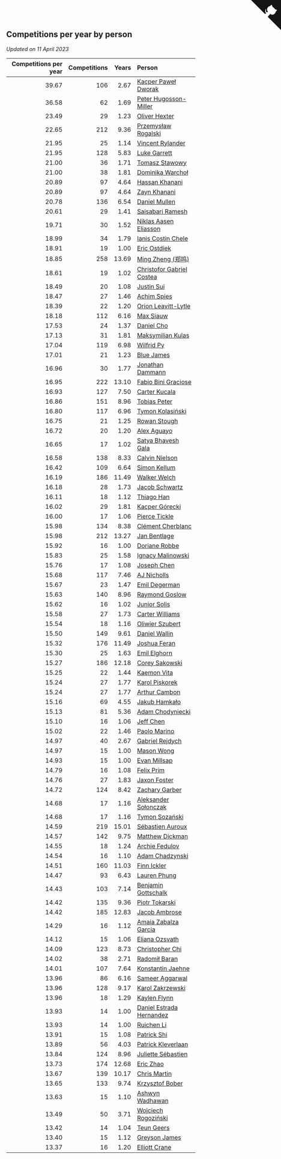 ## Competitions per year by person

*Updated on 11 April 2023*

| Competitions per year | Competitions | Years | Person |
| ---: | ---: | ---: | :--- |
| 39.67 | 106 | 2.67 | [Kacper Paweł Dworak](https://www.worldcubeassociation.org/persons/2020DWOR01) |
| 36.58 | 62 | 1.69 | [Peter Hugosson-Miller](https://www.worldcubeassociation.org/persons/2021HUGO01) |
| 23.49 | 29 | 1.23 | [Oliver Hexter](https://www.worldcubeassociation.org/persons/2022HEXT01) |
| 22.65 | 212 | 9.36 | [Przemysław Rogalski](https://www.worldcubeassociation.org/persons/2013ROGA02) |
| 21.95 | 25 | 1.14 | [Vincent Rylander](https://www.worldcubeassociation.org/persons/2022RYLA01) |
| 21.95 | 128 | 5.83 | [Luke Garrett](https://www.worldcubeassociation.org/persons/2017GARR05) |
| 21.00 | 36 | 1.71 | [Tomasz Stawowy](https://www.worldcubeassociation.org/persons/2021STAW01) |
| 21.00 | 38 | 1.81 | [Dominika Warchoł](https://www.worldcubeassociation.org/persons/2021WARC01) |
| 20.89 | 97 | 4.64 | [Hassan Khanani](https://www.worldcubeassociation.org/persons/2018KHAN26) |
| 20.89 | 97 | 4.64 | [Zayn Khanani](https://www.worldcubeassociation.org/persons/2018KHAN28) |
| 20.78 | 136 | 6.54 | [Daniel Mullen](https://www.worldcubeassociation.org/persons/2016MULL04) |
| 20.61 | 29 | 1.41 | [Saisabari Ramesh](https://www.worldcubeassociation.org/persons/2021RAME01) |
| 19.71 | 30 | 1.52 | [Niklas Aasen Eliasson](https://www.worldcubeassociation.org/persons/2021ELIA01) |
| 18.99 | 34 | 1.79 | [Ianis Costin Chele](https://www.worldcubeassociation.org/persons/2021CHEL01) |
| 18.91 | 19 | 1.00 | [Eric Ostdiek](https://www.worldcubeassociation.org/persons/2022OSTD01) |
| 18.85 | 258 | 13.69 | [Ming Zheng (郑鸣)](https://www.worldcubeassociation.org/persons/2009ZHEN11) |
| 18.61 | 19 | 1.02 | [Christofor Gabriel Costea](https://www.worldcubeassociation.org/persons/2022COST03) |
| 18.49 | 20 | 1.08 | [Justin Sui](https://www.worldcubeassociation.org/persons/2022SUIJ01) |
| 18.47 | 27 | 1.46 | [Achim Spies](https://www.worldcubeassociation.org/persons/2021SPIE01) |
| 18.39 | 22 | 1.20 | [Orion Leavitt-Lytle](https://www.worldcubeassociation.org/persons/2022LEAV01) |
| 18.18 | 112 | 6.16 | [Max Siauw](https://www.worldcubeassociation.org/persons/2017SIAU02) |
| 17.53 | 24 | 1.37 | [Daniel Cho](https://www.worldcubeassociation.org/persons/2021CHOD01) |
| 17.13 | 31 | 1.81 | [Maksymilian Kulas](https://www.worldcubeassociation.org/persons/2021KULA02) |
| 17.04 | 119 | 6.98 | [Wilfrid Py](https://www.worldcubeassociation.org/persons/2016PYWI01) |
| 17.01 | 21 | 1.23 | [Blue James](https://www.worldcubeassociation.org/persons/2022JAME01) |
| 16.96 | 30 | 1.77 | [Jonathan Dammann](https://www.worldcubeassociation.org/persons/2021DAMM01) |
| 16.95 | 222 | 13.10 | [Fabio Bini Graciose](https://www.worldcubeassociation.org/persons/2010GRAC02) |
| 16.93 | 127 | 7.50 | [Carter Kucala](https://www.worldcubeassociation.org/persons/2015KUCA01) |
| 16.86 | 151 | 8.96 | [Tobias Peter](https://www.worldcubeassociation.org/persons/2014PETE03) |
| 16.80 | 117 | 6.96 | [Tymon Kolasiński](https://www.worldcubeassociation.org/persons/2016KOLA02) |
| 16.75 | 21 | 1.25 | [Rowan Stough](https://www.worldcubeassociation.org/persons/2022STOU01) |
| 16.72 | 20 | 1.20 | [Alex Aguayo](https://www.worldcubeassociation.org/persons/2022AGUA01) |
| 16.65 | 17 | 1.02 | [Satya Bhavesh Gala](https://www.worldcubeassociation.org/persons/2022GALA03) |
| 16.58 | 138 | 8.33 | [Calvin Nielson](https://www.worldcubeassociation.org/persons/2014NIEL03) |
| 16.42 | 109 | 6.64 | [Simon Kellum](https://www.worldcubeassociation.org/persons/2016KELL12) |
| 16.19 | 186 | 11.49 | [Walker Welch](https://www.worldcubeassociation.org/persons/2011WELC01) |
| 16.18 | 28 | 1.73 | [Jacob Schwartz](https://www.worldcubeassociation.org/persons/2021SCHW01) |
| 16.11 | 18 | 1.12 | [Thiago Han](https://www.worldcubeassociation.org/persons/2022HANT01) |
| 16.02 | 29 | 1.81 | [Kacper Górecki](https://www.worldcubeassociation.org/persons/2021GORE01) |
| 16.00 | 17 | 1.06 | [Pierce Tickle](https://www.worldcubeassociation.org/persons/2022TICK01) |
| 15.98 | 134 | 8.38 | [Clément Cherblanc](https://www.worldcubeassociation.org/persons/2014CHER05) |
| 15.98 | 212 | 13.27 | [Jan Bentlage](https://www.worldcubeassociation.org/persons/2010BENT01) |
| 15.92 | 16 | 1.00 | [Doriane Robbe](https://www.worldcubeassociation.org/persons/2022ROBB03) |
| 15.83 | 25 | 1.58 | [Ignacy Malinowski](https://www.worldcubeassociation.org/persons/2021MALI02) |
| 15.76 | 17 | 1.08 | [Joseph Chen](https://www.worldcubeassociation.org/persons/2022CHEN16) |
| 15.68 | 117 | 7.46 | [AJ Nicholls](https://www.worldcubeassociation.org/persons/2015NICH04) |
| 15.67 | 23 | 1.47 | [Emil Degerman](https://www.worldcubeassociation.org/persons/2021DEGE01) |
| 15.63 | 140 | 8.96 | [Raymond Goslow](https://www.worldcubeassociation.org/persons/2014GOSL01) |
| 15.62 | 16 | 1.02 | [Junior Solis](https://www.worldcubeassociation.org/persons/2022SOLI03) |
| 15.58 | 27 | 1.73 | [Carter Williams](https://www.worldcubeassociation.org/persons/2021WILL06) |
| 15.54 | 18 | 1.16 | [Oliwier Szubert](https://www.worldcubeassociation.org/persons/2022SZUB01) |
| 15.50 | 149 | 9.61 | [Daniel Wallin](https://www.worldcubeassociation.org/persons/2013WALL03) |
| 15.32 | 176 | 11.49 | [Joshua Feran](https://www.worldcubeassociation.org/persons/2011FERA01) |
| 15.30 | 25 | 1.63 | [Emil Elghorn](https://www.worldcubeassociation.org/persons/2021ELGH01) |
| 15.27 | 186 | 12.18 | [Corey Sakowski](https://www.worldcubeassociation.org/persons/2011SAKO01) |
| 15.25 | 22 | 1.44 | [Kaemon Vita](https://www.worldcubeassociation.org/persons/2021VITA01) |
| 15.24 | 27 | 1.77 | [Karol Piskorek](https://www.worldcubeassociation.org/persons/2021PISK01) |
| 15.24 | 27 | 1.77 | [Arthur Cambon](https://www.worldcubeassociation.org/persons/2021CAMB01) |
| 15.16 | 69 | 4.55 | [Jakub Hamkało](https://www.worldcubeassociation.org/persons/2018HAMK01) |
| 15.13 | 81 | 5.36 | [Adam Chodyniecki](https://www.worldcubeassociation.org/persons/2017CHOD02) |
| 15.10 | 16 | 1.06 | [Jeff Chen](https://www.worldcubeassociation.org/persons/2022CHEN19) |
| 15.02 | 22 | 1.46 | [Paolo Marino](https://www.worldcubeassociation.org/persons/2021MARI04) |
| 14.97 | 40 | 2.67 | [Gabriel Rejdych](https://www.worldcubeassociation.org/persons/2020REJD01) |
| 14.97 | 15 | 1.00 | [Mason Wong](https://www.worldcubeassociation.org/persons/2022WONG03) |
| 14.93 | 15 | 1.00 | [Evan Millsap](https://www.worldcubeassociation.org/persons/2022MILL05) |
| 14.79 | 16 | 1.08 | [Felix Prim](https://www.worldcubeassociation.org/persons/2022PRIM01) |
| 14.76 | 27 | 1.83 | [Jaxon Foster](https://www.worldcubeassociation.org/persons/2021FOST01) |
| 14.72 | 124 | 8.42 | [Zachary Garber](https://www.worldcubeassociation.org/persons/2014GARB01) |
| 14.68 | 17 | 1.16 | [Aleksander Sołonczak](https://www.worldcubeassociation.org/persons/2022SOLO01) |
| 14.68 | 17 | 1.16 | [Tymon Sozański](https://www.worldcubeassociation.org/persons/2022SOZA01) |
| 14.59 | 219 | 15.01 | [Sébastien Auroux](https://www.worldcubeassociation.org/persons/2008AURO01) |
| 14.57 | 142 | 9.75 | [Matthew Dickman](https://www.worldcubeassociation.org/persons/2013DICK01) |
| 14.55 | 18 | 1.24 | [Archie Fedulov](https://www.worldcubeassociation.org/persons/2022FEDU01) |
| 14.54 | 16 | 1.10 | [Adam Chadzynski](https://www.worldcubeassociation.org/persons/2022CHAD02) |
| 14.51 | 160 | 11.03 | [Finn Ickler](https://www.worldcubeassociation.org/persons/2012ICKL01) |
| 14.47 | 93 | 6.43 | [Lauren Phung](https://www.worldcubeassociation.org/persons/2016PHUN02) |
| 14.43 | 103 | 7.14 | [Benjamin Gottschalk](https://www.worldcubeassociation.org/persons/2016GOTT01) |
| 14.42 | 135 | 9.36 | [Piotr Tokarski](https://www.worldcubeassociation.org/persons/2013TOKA01) |
| 14.42 | 185 | 12.83 | [Jacob Ambrose](https://www.worldcubeassociation.org/persons/2010AMBR01) |
| 14.29 | 16 | 1.12 | [Amaia Zabalza Garcia](https://www.worldcubeassociation.org/persons/2022GARC03) |
| 14.12 | 15 | 1.06 | [Eliana Ozsvath](https://www.worldcubeassociation.org/persons/2022OZSV01) |
| 14.09 | 123 | 8.73 | [Christopher Chi](https://www.worldcubeassociation.org/persons/2014CHIC01) |
| 14.02 | 38 | 2.71 | [Radomił Baran](https://www.worldcubeassociation.org/persons/2020BARA02) |
| 14.01 | 107 | 7.64 | [Konstantin Jaehne](https://www.worldcubeassociation.org/persons/2015JAEH01) |
| 13.96 | 86 | 6.16 | [Sameer Aggarwal](https://www.worldcubeassociation.org/persons/2017AGGA01) |
| 13.96 | 128 | 9.17 | [Karol Zakrzewski](https://www.worldcubeassociation.org/persons/2014ZAKR01) |
| 13.96 | 18 | 1.29 | [Kaylen Flynn](https://www.worldcubeassociation.org/persons/2022FLYN01) |
| 13.93 | 14 | 1.00 | [Daniel Estrada Hernandez](https://www.worldcubeassociation.org/persons/2022HERN07) |
| 13.93 | 14 | 1.00 | [Ruichen Li](https://www.worldcubeassociation.org/persons/2022LIRU02) |
| 13.91 | 15 | 1.08 | [Patrick Shi](https://www.worldcubeassociation.org/persons/2022SHIP01) |
| 13.89 | 56 | 4.03 | [Patrick Kleverlaan](https://www.worldcubeassociation.org/persons/2019KLEV01) |
| 13.84 | 124 | 8.96 | [Juliette Sébastien](https://www.worldcubeassociation.org/persons/2014SEBA01) |
| 13.73 | 174 | 12.68 | [Eric Zhao](https://www.worldcubeassociation.org/persons/2010ZHAO19) |
| 13.67 | 139 | 10.17 | [Chris Martin](https://www.worldcubeassociation.org/persons/2013MART03) |
| 13.65 | 133 | 9.74 | [Krzysztof Bober](https://www.worldcubeassociation.org/persons/2013BOBE01) |
| 13.63 | 15 | 1.10 | [Ashwyn Wadhawan](https://www.worldcubeassociation.org/persons/2022WADH02) |
| 13.49 | 50 | 3.71 | [Wojciech Rogoziński](https://www.worldcubeassociation.org/persons/2019ROGO04) |
| 13.42 | 14 | 1.04 | [Teun Geers](https://www.worldcubeassociation.org/persons/2022GEER01) |
| 13.40 | 15 | 1.12 | [Greyson James](https://www.worldcubeassociation.org/persons/2022JAME02) |
| 13.37 | 16 | 1.20 | [Elliott Crane](https://www.worldcubeassociation.org/persons/2022CRAN01) |


<a href="https://github.com/jonatanklosko/wca_statistics" class="github-corner" aria-label="View source on Github"><svg width="80" height="80" viewBox="0 0 250 250" style="fill:#151513; color:#fff; position: absolute; top: 0; border: 0; right: 0;" aria-hidden="true"><path d="M0,0 L115,115 L130,115 L142,142 L250,250 L250,0 Z"></path><path d="M128.3,109.0 C113.8,99.7 119.0,89.6 119.0,89.6 C122.0,82.7 120.5,78.6 120.5,78.6 C119.2,72.0 123.4,76.3 123.4,76.3 C127.3,80.9 125.5,87.3 125.5,87.3 C122.9,97.6 130.6,101.9 134.4,103.2" fill="currentColor" style="transform-origin: 130px 106px;" class="octo-arm"></path><path d="M115.0,115.0 C114.9,115.1 118.7,116.5 119.8,115.4 L133.7,101.6 C136.9,99.2 139.9,98.4 142.2,98.6 C133.8,88.0 127.5,74.4 143.8,58.0 C148.5,53.4 154.0,51.2 159.7,51.0 C160.3,49.4 163.2,43.6 171.4,40.1 C171.4,40.1 176.1,42.5 178.8,56.2 C183.1,58.6 187.2,61.8 190.9,65.4 C194.5,69.0 197.7,73.2 200.1,77.6 C213.8,80.2 216.3,84.9 216.3,84.9 C212.7,93.1 206.9,96.0 205.4,96.6 C205.1,102.4 203.0,107.8 198.3,112.5 C181.9,128.9 168.3,122.5 157.7,114.1 C157.9,116.9 156.7,120.9 152.7,124.9 L141.0,136.5 C139.8,137.7 141.6,141.9 141.8,141.8 Z" fill="currentColor" class="octo-body"></path></svg></a><style>.github-corner:hover .octo-arm{animation:octocat-wave 560ms ease-in-out}@keyframes octocat-wave{0%,100%{transform:rotate(0)}20%,60%{transform:rotate(-25deg)}40%,80%{transform:rotate(10deg)}}@media (max-width:500px){.github-corner:hover .octo-arm{animation:none}.github-corner .octo-arm{animation:octocat-wave 560ms ease-in-out}}</style>
